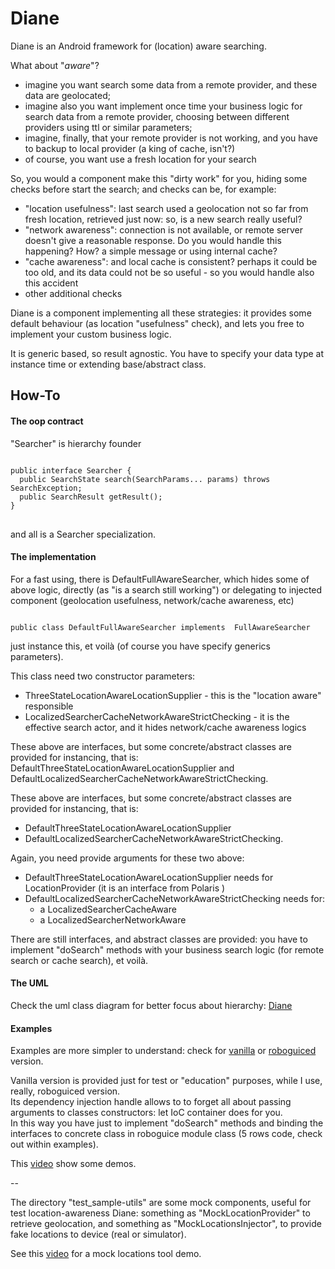# Diane
Diane is an Android framework for (location) aware searching.
  
What about "_aware_"?  

  - imagine you want search some data from a remote provider, and these data are geolocated;  
  - imagine also you want implement once time your business logic for search data from a remote provider, choosing between different providers using ttl or similar parameters;  
  - imagine, finally, that your remote provider is not working, and you have to backup to local provider (a king of cache, isn't?)
  - of course, you want use a fresh location for your search

So, you would a component make this "dirty work" for you, hiding some checks before start the search; and checks can be, for example:

  - "location usefulness": last search used a geolocation not so far from fresh location, retrieved just now: so, is a new search really useful?
  - "network awareness": connection is not available, or remote server doesn't give a reasonable response. Do you would handle this happening? How? a simple message or using internal cache?
  - "cache awareness": and local cache is consistent? perhaps it could be too old, and its data could not be so useful - so you would handle also this accident
  - other additional checks


Diane is a component implementing all these strategies: it provides some default behaviour (as location "usefulness" check), and lets you free to implement your custom business logic.

It is generic based, so result agnostic. You have to specify your data type at instance time or extending base/abstract class.

## How-To

#### The oop contract
"Searcher" is hierarchy founder
<pre>
<code>
public interface Searcher<SearchParams,SearchState,SearchResult> {
  public SearchState search(SearchParams... params) throws SearchException;
  public SearchResult getResult();
}
</code>  
</pre>
and all is a Searcher specialization.

#### The implementation

For a fast using, there is DefaultFullAwareSearcher, which hides some of above logic, directly (as "is a search still working") or delegating to injected component (geolocation usefulness, network/cache awareness, etc)


<code>
public class DefaultFullAwareSearcher<SearchResult> implements	FullAwareSearcher<SearchResult>
</code>

just instance this, et voilà (of course you have specify generics parameters).

This class need two constructor parameters:

 - ThreeStateLocationAwareLocationSupplier - this is the "location aware" responsible
 - LocalizedSearcherCacheNetworkAwareStrictChecking<SearchResult> - it is the effective search actor, and it hides network/cache awareness logics

These above are interfaces, but some concrete/abstract classes are provided for instancing, that is: DefaultThreeStateLocationAwareLocationSupplier and DefaultLocalizedSearcherCacheNetworkAwareStrictChecking.

These above are interfaces, but some concrete/abstract classes are provided for instancing, that is: 

 - DefaultThreeStateLocationAwareLocationSupplier  
 - DefaultLocalizedSearcherCacheNetworkAwareStrictChecking.

Again, you need provide arguments for these two above:

  - DefaultThreeStateLocationAwareLocationSupplier needs for LocationProvider (it is an interface from Polaris )
  - DefaultLocalizedSearcherCacheNetworkAwareStrictChecking needs for:
    - a LocalizedSearcherCacheAware 
    - a LocalizedSearcherNetworkAware

There are still interfaces, and abstract classes are provided: you have to implement "doSearch" methods with your business search logic (for remote search or cache search), et voilà.

#### The UML
Check the uml class diagram for better focus about hierarchy:
[Diane](library/common/uml/Diane.png)

#### Examples

Examples are more simpler to understand: check for [vanilla](sample/vanilla) or [roboguiced](sample/roboguiced) version.  

Vanilla version is provided just for test or "education" purposes, while I use, really, roboguiced version.   
Its dependency injection handle allows to to forget all about passing arguments to  classes constructors: let IoC container does for you.  
In this way you have just to implement "doSearch" methods and binding the interfaces to concrete class in roboguice module class (5 rows code, check out within examples).
  
This [video](http://www.youtube.com/watch?v=pA4CGULfZpU) show some demos.
  
--
  
  The directory "test_sample-utils" are some mock components, useful for test location-awareness Diane: something as "MockLocationProvider" to retrieve geolocation, and something as "MockLocationsInjector", to provide fake locations to device (real or simulator).
  
See this [video](http://www.youtube.com/watch?v=Q3tfgJBrnwk) for a mock locations tool demo.
